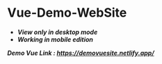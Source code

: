 # Vue-Demo-WebSite

- ***View only in desktop mode***
- ***Working in mobile edition***


***Demo Vue Link : https://demovuesite.netlify.app/***
